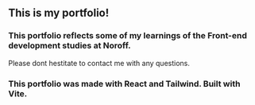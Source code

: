 ## This is my portfolio!

### This portfolio reflects some of my learnings of the Front-end development studies at Noroff.
Please dont hestitate to contact me with any questions.

### This portfolio was made with React and Tailwind. Built with Vite.
